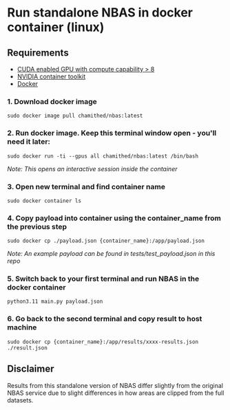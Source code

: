 # Run standalone NBAS in docker container (linux)

## Requirements
- [CUDA enabled GPU with compute capability > 8](https://developer.nvidia.com/cuda-gpus)
- [NVIDIA container toolkit](https://docs.nvidia.com/datacenter/cloud-native/container-toolkit/latest/install-guide.html)
- [Docker](https://docs.docker.com/engine/install/)


### 1. Download docker image
`sudo docker image pull chamithed/nbas:latest`

### 2. Run docker image. Keep this terminal window open - you'll need it later:
`sudo docker run -ti --gpus all chamithed/nbas:latest /bin/bash`

*Note: This opens an interactive session inside the container*

### 3. Open new terminal and find container name
`sudo docker container ls`

### 4. Copy payload into container using the container_name from the previous step
`sudo docker cp ./payload.json {container_name}:/app/payload.json`

*Note: An example payload can be found in tests/test_payload.json in this repo*

### 5. Switch back to your first terminal and run NBAS in the docker container
`python3.11 main.py payload.json`

### 6. Go back to the second terminal and copy result to host machine
`sudo docker cp {container_name}:/app/results/xxxx-results.json ./result.json`

## Disclaimer
Results from this standalone version of NBAS differ slightly from the original NBAS service due to slight differences in how areas are clipped from the full datasets.
